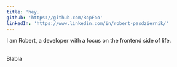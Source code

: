 ```yaml
---
title: 'hey.'
github: 'https://github.com/RopFoo'
linkedIn: 'https://www.linkedin.com/in/robert-pasdziernik/'
---
```


I am Robert, a developer with a focus on the frontend side of life.

\
Blabla
